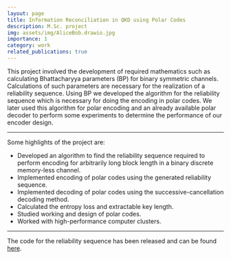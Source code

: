 ```yaml
---
layout: page
title: Information Reconciliation in QKD using Polar Codes
description: M.Sc. project
img: assets/img/AliceBob.drawio.jpg
importance: 1
category: work
related_publications: true
---
```


 This project involved the development of required mathematics such as calculating Bhattacharyya parameters (BP) for binary symmetric channels. Calculations of such parameters are necessary for the realization of a reliability sequence. Using BP we developed the algorithm for the reliability sequence which is necessary for doing the encoding in polar codes. We later used this algorithm for polar encoding and an already available polar decoder to perform some experiments to determine the performance of our encoder design.

---
 Some highlights of the project are:
 - Developed an algorithm to find the reliability sequence required to perform encoding for arbitrarily long block length in a binary discrete memory-less channel.
 - Implemented encoding of polar codes using the generated reliability sequence.
 - Implemented decoding of polar codes using the successive-cancellation decoding method.
 - Calculated the entropy loss and extractable key length.
 - Studied working and design of polar codes.
 - Worked with high-performance computer clusters.

---

The code for the reliability sequence has been released and can be found  <a href="https://github.com/snehasisaddy/reliabilityseq"> here</a>.
